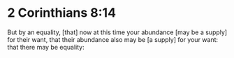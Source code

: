 # 2 Corinthians 8:14

But by an equality, [that] now at this time your abundance [may be a supply] for their want, that their abundance also may be [a supply] for your want: that there may be equality:
